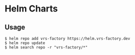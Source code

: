 # Helm Charts

## Usage

```shell
$ helm repo add vrs-factory https://helm.vrs-factory.dev
$ helm repo update
$ helm search repo -r "vrs-factory/*"
```
